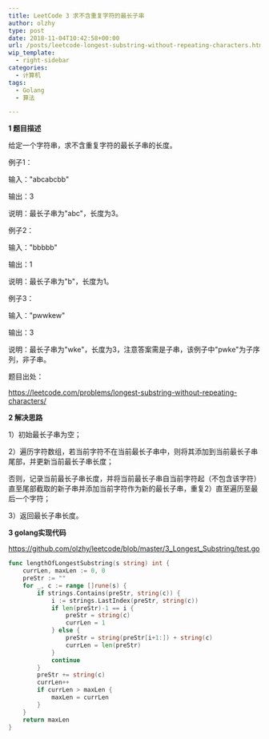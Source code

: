 ```yaml
---
title: LeetCode 3 求不含重复字符的最长子串
author: olzhy
type: post
date: 2018-11-04T10:42:58+00:00
url: /posts/leetcode-longest-substring-without-repeating-characters.html
wip_template:
  - right-sidebar
categories:
  - 计算机
tags:
  - Golang
  - 算法

---
```

**1 题目描述**
  
给定一个字符串，求不含重复字符的最长子串的长度。

例子1：

输入："abcabcbb"

输出：3

说明：最长子串为"abc"，长度为3。

例子2：

输入："bbbbb"

输出：1

说明：最长子串为"b"，长度为1。

例子3：

输入："pwwkew"

输出：3

说明：最长子串为"wke"，长度为3，注意答案需是子串，该例子中"pwke"为子序列，非子串。

题目出处：
  
<a href="https://leetcode.com/problems/longest-substring-without-repeating-characters/" target="_blank">https://leetcode.com/problems/longest-substring-without-repeating-characters/</a>

**2 解决思路**
  
1）初始最长子串为空；
  
2）遍历字符数组，若当前字符不在当前最长子串中，则将其添加到当前最长子串尾部，并更新当前最长子串长度；
     
否则，记录当前最长子串长度，并将当前最长子串自当前字符起（不包含该字符）直至尾部截取的新子串并添加当前字符作为新的最长子串，重复2）直至遍历至最后一个字符；
  
3）返回最长子串长度。

**3 golang实现代码**
  
<a href="https://github.com/olzhy/leetcode/blob/master/3_Longest_Substring/test.go" rel="noopener" target="_blank">https://github.com/olzhy/leetcode/blob/master/3_Longest_Substring/test.go</a>

```go
func lengthOfLongestSubstring(s string) int {  
    currLen, maxLen := 0, 0  
    preStr := ""  
    for _, c := range []rune(s) {  
        if strings.Contains(preStr, string(c)) {  
            i := strings.LastIndex(preStr, string(c))  
            if len(preStr)-1 == i {  
                preStr = string(c)  
                currLen = 1  
            } else {  
                preStr = string(preStr[i+1:]) + string(c)  
                currLen = len(preStr)  
            }  
            continue  
        }  
        preStr += string(c)  
        currLen++  
        if currLen > maxLen {  
            maxLen = currLen  
        }  
    }  
    return maxLen  
}
```